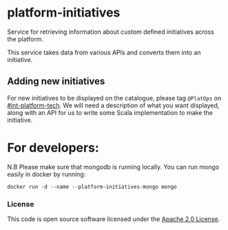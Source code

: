 
# platform-initiatives
Service for retrieving information about custom defined initiatives across the platform.

This service takes data from various APIs and converts them into an initiative.

## Adding new initiatives
For new initiatives to be displayed on the catalogue, please tag `@PlatOps` on [#int-platform-tech](https://hmrcdigital.slack.com/archives/G0JJ0ADLY).
We will need a description of what you want displayed, along with an API for us to write some Scala implementation 
to make the initiative.

# For developers:

N.B Please make sure that mongodb is running locally. You can run mongo easily in docker by running:

`docker run -d --name --platform-initiatives-mongo mongo`

### License

This code is open source software licensed under the [Apache 2.0 License]("http://www.apache.org/licenses/LICENSE-2.0.html").
